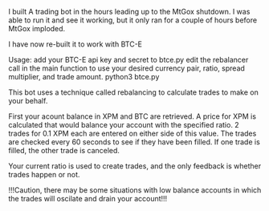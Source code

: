 I built A trading bot in the hours leading up to the MtGox shutdown.
I was able to run it and see it working, but it only ran for a couple of hours before MtGox imploded.

I have now re-built it to work with BTC-E

Usage:
add your BTC-E api key and secret to btce.py
edit the rebalancer call in the main function to use your desired currency pair, ratio, spread multiplier, and trade amount.
python3 btce.py

This bot uses a technique called rebalancing to calculate trades to make on your behalf.

First your acount balance in XPM and BTC are retrieved.
A price for XPM is calculated that would balance your account with the specified ratio.
2 trades for 0.1 XPM each are entered on either side of this value.
The trades are checked every 60 seconds to see if they have been filled.
If one trade is filled, the other trade is canceled.

Your current ratio is used to create trades, and the only feedback is whether trades happen or not.

!!!Caution, there may be some situations with low balance accounts in which the trades will oscilate and drain your account!!!
